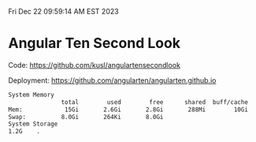 Fri Dec 22 09:59:14 AM EST 2023

# Angular Ten Second Look

Code: https://github.com/kusl/angulartensecondlook

Deployment: https://github.com/angularten/angularten.github.io

```bash
System Memory
               total        used        free      shared  buff/cache   available
Mem:            15Gi       2.6Gi       2.8Gi       288Mi        10Gi        12Gi
Swap:          8.0Gi       264Ki       8.0Gi
System Storage
1.2G	.
```
```bash

